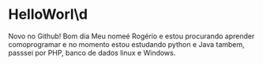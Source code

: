 # HelloWorl\d
Novo no Github!
Bom dia Meu nomeé Rogério e estou procurando aprender comoprogramar e no momento estou estudando python e Java tambem, passsei por PHP, banco de dados linux e Windows.  
